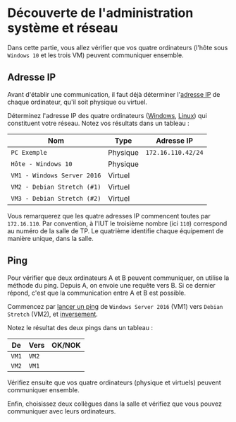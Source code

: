 # Découverte de l'administration système et réseau

Dans cette partie, vous allez vérifier que vos quatre ordinateurs (l'hôte sous ``Windows 10`` et les trois VM) peuvent communiquer ensemble. 

## Adresse IP

Avant d'établir une communication, il faut déjà déterminer l'[adresse IP](https://fr.wikipedia.org/wiki/Adresse_IP) de chaque ordinateur, qu'il soit physique ou virtuel. 

Déterminez l'adresse IP des quatre ordinateurs ([Windows](https://doc2-iutrt.readthedocs.io/en/latest/windows.html#determiner-l-adresse-ip-de-la-carte-reseau-ethernet-4), [Linux](https://doc2-iutrt.readthedocs.io/en/latest/linux.html#determiner-l-adresse-ip)) qui constituent votre réseau. Notez vos résultats dans un tableau :

Nom | Type | Adresse IP
--------------------- | ----| ----------
``PC Exemple`` | Physique | ``172.16.110.42/24``
``Hôte - Windows 10`` | Physique |
``VM1 - Windows Server 2016`` | Virtuel |
``VM2 - Debian Stretch (#1)`` | Virtuel |
``VM3 - Debian Stretch (#2)`` | Virtuel |

Vous remarquerez que les quatre adresses IP commencent toutes par ``172.16.110``. Par convention, à l'IUT le troisième nombre (ici ``110``) correspond au numéro de la salle de TP. Le quatrième identifie chaque équipement de manière unique, dans la salle. 

## Ping

Pour vérifier que deux ordinateurs A et B peuvent communiquer, on utilise la méthode du ping. Depuis A, on envoie une requête vers B. Si ce dernier répond, c'est que la communication entre A et B est possible. 

Commencez par [lancer un ping](https://doc2-iutrt.readthedocs.io/en/latest/windows.html#lancer-un-ping-vers-l-adresse-ip-8-8-8-8) de ``Windows Server 2016`` (VM1) vers ``Debian Stretch`` (VM2), et [inversement](https://doc2-iutrt.readthedocs.io/en/latest/linux.html#lancer-un-ping-vers-l-adresse-ip-8-8-8-8).

Notez le résultat des deux pings dans un tableau :

De | Vers | OK/NOK
--- | --- | ---
``VM1`` | ``VM2`` |
``VM2`` | ``VM1`` |

Vérifiez ensuite que vos quatre ordinateurs (physique et virtuels) peuvent communiquer ensemble.

Enfin, choisissez deux collègues dans la salle et vérifiez que vous pouvez communiquer avec leurs ordinateurs. 
